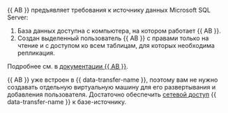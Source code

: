 {{ AB }} предъявляет требования к источнику данных Microsoft SQL Server:

1. База данных доступна с компьютера, на котором работает {{ AB }}.
1. Создан выделенный пользователь {{ AB }} с правами только на чтение и с доступом ко всем таблицам, для которых необходима репликация.

Подробнее см. в [документации {{ AB }}](https://docs.airbyte.com/integrations/sources/mssql).

{{ AB }} уже встроен в {{ data-transfer-name }}, поэтому вам не нужно создавать отдельную виртуальную машину для его развертывания и добавления пользователя. Достаточно обеспечить [сетевой доступ](../../../../data-transfer/concepts/network.md) {{ data-transfer-name }} к базе-источнику.
